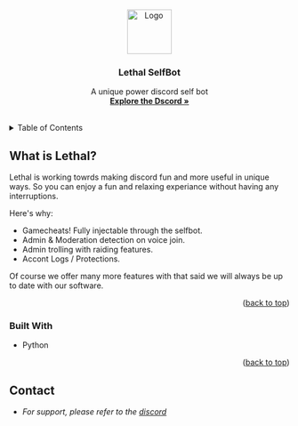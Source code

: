 <a name="readme-top"></a>


<!-- PROJECT LOGO -->
<br />
<div align="center">
  <a href="https://github.com/othneildrew/Best-README-Template">
    <img src="https://cdn.discordapp.com/attachments/1045896845785829385/1051985021625434153/Untitled_Artwork.png" alt="Logo" width="80" height="80">
  </a>

  <h3 align="center">Lethal SelfBot</h3>

  <p align="center">
    A unique power discord self bot
    <br />
    <a href="https://discord.gg/lethals"><strong>Explore the Dscord »</strong></a>
    <br />
    <br />
  </p>
</div>


<!-- TABLE OF CONTENTS -->
<details>
  <summary>Table of Contents</summary>
  <ol>
    <li>
      <a href="#about-the-project">About The Project</a>
      <ul>
        <li><a href="#built-with">Built With</a></li>
      </ul>
    </li>
  </ol>
</details>

<!-- ABOUT THE PROJECT -->
## What is Lethal?

Lethal is working towrds making discord fun and more useful in unique ways. So you can enjoy a fun and relaxing experiance without having any interruptions.

Here's why:
* Gamecheats! Fully injectable through the selfbot.
* Admin & Moderation detection on voice join.
* Admin trolling with raiding features.
* Accont Logs / Protections.

Of course we offer many more features with that said we will always be up to date with our software.


<p align="right">(<a href="#readme-top">back to top</a>)</p>


### Built With

* Python

<p align="right">(<a href="#readme-top">back to top</a>)</p>

<!-- CONTACT -->
## Contact

* _For support, please refer to the [discord](https://discord.gg/lethals)_
